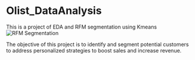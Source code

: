 # Olist_DataAnalysis
This is a project of EDA and RFM segmentation using Kmeans
![RFM Segmentation](https://retainup.co/wp-content/uploads/2021/07/rfm-analysis-1024x550.png)

The objective of this project is to identify and segment potential customers to address personalized strategies to boost sales and increase revenue.

